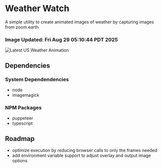 # Weather Watch

A simple utility to create animated images of weather by capturing images from zoom.earth

### Image Updated: Fri Aug 29 05:10:44 PDT 2025

![Latest US Weather Animation](animations/2025-08-29.webp)

## Dependencies
### System Dependendencies
* node
* imagemagick
### NPM Packages
* puppeteer
* typescript

## Roadmap
* optimize execution by reducing browser calls to only the frames needed
* add environment variable support to adjust overlay and output image options
